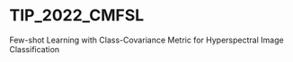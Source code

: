 # TIP_2022_CMFSL
Few-shot Learning with Class-Covariance Metric for Hyperspectral Image Classification
